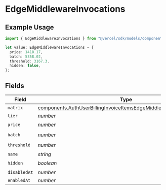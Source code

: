 # EdgeMiddlewareInvocations

## Example Usage

```typescript
import { EdgeMiddlewareInvocations } from "@vercel/sdk/models/components";

let value: EdgeMiddlewareInvocations = {
  price: 1418.17,
  batch: 5358.02,
  threshold: 3167.3,
  hidden: false,
};
```

## Fields

| Field                                                                                                                                                          | Type                                                                                                                                                           | Required                                                                                                                                                       | Description                                                                                                                                                    |
| -------------------------------------------------------------------------------------------------------------------------------------------------------------- | -------------------------------------------------------------------------------------------------------------------------------------------------------------- | -------------------------------------------------------------------------------------------------------------------------------------------------------------- | -------------------------------------------------------------------------------------------------------------------------------------------------------------- |
| `matrix`                                                                                                                                                       | [components.AuthUserBillingInvoiceItemsEdgeMiddlewareInvocationsMatrix](../../models/components/authuserbillinginvoiceitemsedgemiddlewareinvocationsmatrix.md) | :heavy_minus_sign:                                                                                                                                             | N/A                                                                                                                                                            |
| `tier`                                                                                                                                                         | *number*                                                                                                                                                       | :heavy_minus_sign:                                                                                                                                             | N/A                                                                                                                                                            |
| `price`                                                                                                                                                        | *number*                                                                                                                                                       | :heavy_check_mark:                                                                                                                                             | N/A                                                                                                                                                            |
| `batch`                                                                                                                                                        | *number*                                                                                                                                                       | :heavy_check_mark:                                                                                                                                             | N/A                                                                                                                                                            |
| `threshold`                                                                                                                                                    | *number*                                                                                                                                                       | :heavy_check_mark:                                                                                                                                             | N/A                                                                                                                                                            |
| `name`                                                                                                                                                         | *string*                                                                                                                                                       | :heavy_minus_sign:                                                                                                                                             | N/A                                                                                                                                                            |
| `hidden`                                                                                                                                                       | *boolean*                                                                                                                                                      | :heavy_check_mark:                                                                                                                                             | N/A                                                                                                                                                            |
| `disabledAt`                                                                                                                                                   | *number*                                                                                                                                                       | :heavy_minus_sign:                                                                                                                                             | N/A                                                                                                                                                            |
| `enabledAt`                                                                                                                                                    | *number*                                                                                                                                                       | :heavy_minus_sign:                                                                                                                                             | N/A                                                                                                                                                            |